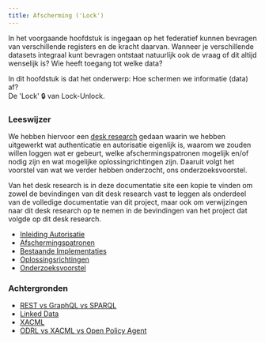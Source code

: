 ```yaml
---
title: Afscherming ('Lock')
---
```

In het voorgaande hoofdstuk is ingegaan op het federatief kunnen bevragen van verschillende
registers en de kracht daarvan. Wanneer je verschillende datasets integraal kunt bevragen ontstaat
natuurlijk ook de vraag of dit altijd wenselijk is? Wie heeft toegang tot welke data? 

In dit hoofdstuk is dat het onderwerp: Hoe schermen we informatie (data) af? <br>De 'Lock' :lock:
van Lock-Unlock.

### Leeswijzer

We hebben hiervoor een [desk research](LockUnlock-DeskResearchAutorisatiev1.0-27102023.pdf) gedaan
waarin we hebben uitgewerkt wat authenticatie en autorisatie eigenlijk is, waarom we zouden willen
loggen wat er gebeurt, welke afschermingspatronen mogelijk en/of nodig zijn en wat mogelijke
oplossingrichtingen zijn. Daaruit volgt het voorstel van wat we verder hebben onderzocht, ons
onderzoeksvoorstel. 

Van het desk research is in deze documentatie site een kopie te vinden om zowel de bevindingen van
dit desk research vast te leggen als onderdeel van de volledige documentatie van dit project, maar
ook om verwijzingen naar dit desk research op te nemen in de bevindingen van het project dat volgde
op dit desk research.

- [Inleiding Autorisatie](./autorisatie.md)
- [Afschermingspatronen](./afschermingspatronen.md) 
- [Bestaande Implementaties](./bestaande-implementaties.md)
- [Oplossingsrichtingen](./oplossingsrichtingen.md)
- [Onderzoeksvoorstel](./onderzoeksvoorstel.md)

### Achtergronden

- [REST vs GraphQL vs SPARQL](../federatieve-bevraging/apis.md)
- [Linked Data](../federatieve-bevraging/linkeddata.md)
- [XACML](../achtergrond/auth-alternatieven.md#xacml)
- [ODRL vs XACML vs Open Policy Agent](../achtergrond/auth-alternatieven.md)
